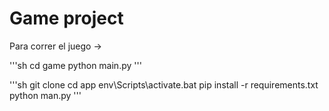 # Game project

Para correr el juego ->

'''sh 
cd game
python main.py
'''


'''sh
git clone 
cd app
env\Scripts\activate.bat
pip install -r requirements.txt
python man.py
'''



